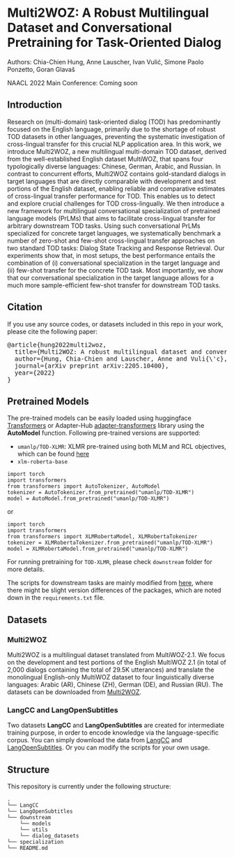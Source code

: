 # Multi2WOZ: A Robust Multilingual Dataset and Conversational Pretraining for Task-Oriented Dialog

Authors: Chia-Chien Hung, Anne Lauscher, Ivan Vulić, Simone Paolo Ponzetto, Goran Glavaš

NAACL 2022 Main Conference: Coming soon

## Introduction
Research on (multi-domain) task-oriented dialog (TOD) has predominantly focused on the English language, primarily due to the shortage of robust TOD datasets in other languages, preventing the systematic investigation of cross-lingual transfer for this crucial NLP application area. In this work, we introduce Multi2WOZ, a new multilingual multi-domain TOD dataset, derived from the well-established English dataset MultiWOZ, that spans four typologically diverse languages: Chinese, German, Arabic, and Russian. In contrast to concurrent efforts, Multi2WOZ contains gold-standard dialogs in target languages that are directly comparable with development and test portions of the English dataset, enabling reliable and comparative estimates of cross-lingual transfer performance for TOD. This enables us to detect and explore crucial challenges for TOD cross-lingually. We then introduce a new framework for multilingual conversational specialization of pretrained language models (PrLMs) that aims to facilitate cross-lingual transfer for arbitrary downstream TOD tasks. Using such conversational PrLMs specialized for concrete target languages, we systematically benchmark a number of zero-shot and few-shot cross-lingual transfer approaches on two standard TOD tasks: Dialog State Tracking and Response Retrieval. Our experiments show that, in most setups, the best performance entails the combination of (i) conversational specialization in the target language and (ii) few-shot transfer for the concrete TOD task. Most importantly, we show that our conversational specialization in the target language allows for a much more sample-efficient few-shot transfer for downstream TOD tasks.

## Citation
If you use any source codes, or datasets included in this repo in your work, please cite the following paper:
<pre>
@article{hung2022multi2woz,
  title={Multi2WOZ: A robust multilingual dataset and conversational pretraining for task-oriented dialog},
  author={Hung, Chia-Chien and Lauscher, Anne and Vuli{\'c}, Ivan and Ponzetto, Simone Paolo and Glava{\v{s}}, Goran},
  journal={arXiv preprint arXiv:2205.10400},
  year={2022}
}
</pre>

## Pretrained Models
The pre-trained models can be easily loaded using huggingface [Transformers](https://github.com/huggingface/transformers) or Adapter-Hub [adapter-transformers](https://github.com/Adapter-Hub/adapter-transformers) library using the **AutoModel** function. Following pre-trained versions are supported:
* `umanlp/TOD-XLMR`: XLMR pre-trained using both MLM and RCL objectives, which can be found [here](https://huggingface.co/umanlp/TOD-XLMR/tree/main)
* `xlm-roberta-base`

```
import torch
import transformers
from transformers import AutoTokenizer, AutoModel
tokenizer = AutoTokenizer.from_pretrained("umanlp/TOD-XLMR")
model = AutoModel.from_pretrained("umanlp/TOD-XLMR")
```
or
```
import torch
import transformers
from transformers import XLMRobertaModel, XLMRobertaTokenizer
tokenizer = XLMRobertaTokenizer.from_pretrained("umanlp/TOD-XLMR")
model = XLMRobertaModel.from_pretrained("umanlp/TOD-XLMR")
```

For running pretraining for `TOD-XLMR`, please check `downstream` folder for more details.

The scripts for downstream tasks are mainly modified from [here](https://github.com/jasonwu0731/ToD-BERT), where there might be slight version differences of the packages, which are noted down in the `requirements.txt` file.

## Datasets

### Multi2WOZ
Multi2WOZ is a multilingual dataset translated from MultiWOZ-2.1. We focus on the development and test portions of the English MultiWOZ 2.1 (in total of 2,000 dialogs containing the total of 29.5K utterances) and translate the monolingual English-only MultiWOZ dataset to four linguistically diverse languages: Arabic (AR), Chinese (ZH), German (DE), and Russian (RU). 
The datasets can be downloaded from [Multi2WOZ](https://drive.google.com/drive/folders/18olGkUl8mVDpQ4WdNUOOT30y2roIE4O5?usp=sharing). 

### LangCC and LangOpenSubtitles
Two datasets **LangCC** and **LangOpenSubtitles** are created for intermediate training purpose, in order to encode knowledge via the language-specific corpus.
You can simply download the data from [LangCC](https://drive.google.com/drive/folders/18WSQQp6omwgR1KHzmyw13KQBBdd3voHB?usp=sharing) and [LangOpenSubtitles](https://drive.google.com/drive/folders/1SR8_37shLu8cRmb5WHWfLAHAeir1y9hS?usp=sharing). Or you can modify the scripts for your own usage.


## Structure
This repository is currently under the following structure:
```
.
└── LangCC
└── LangOpenSubtitles
└── downstream
    └── models
    └── utils
    └── dialog_datasets
└── specialization
└── README.md
```
